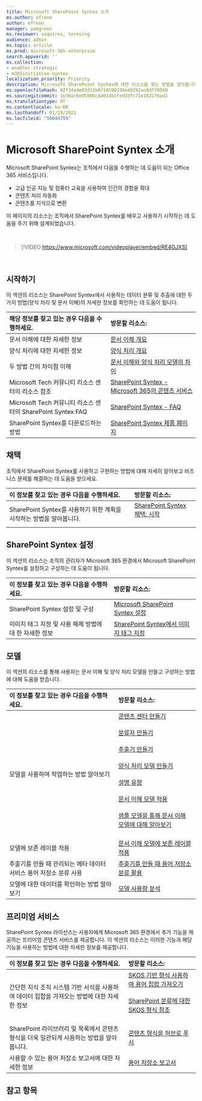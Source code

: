 ```yaml
---
title: Microsoft SharePoint Syntex 소개
ms.author: efrene
author: efrene
manager: pamgreen
ms.reviewer: ssquires, toresing
audience: admin
ms.topic: article
ms.prod: microsoft-365-enterprise
search.appverid: ''
ms.collection:
- enabler-strategic
- m365initiative-syntex
localization_priority: Priority
description: Microsoft SharePoint Syntex에 대한 리소스를 찾는 방법을 알아봅니다.
ms.openlocfilehash: 02f3da4e03d13b0710590336e49292ac6df70560
ms.sourcegitcommit: 1b30ac6e05906c8a014b1fed33fc71e1821f6ad2
ms.translationtype: HT
ms.contentlocale: ko-KR
ms.lasthandoff: 01/29/2021
ms.locfileid: "50044759"
---
```

# <a name="introduction-to-microsoft-sharepoint-syntex"></a>Microsoft SharePoint Syntex 소개

Microsoft SharePoint Syntex는 조직에서 다음을 수행하는 데 도움이 되는 Office 365 서비스입니다.

- 고급 인공 지능 및 컴퓨터 교육을 사용하여 인간의 경험을 확대
- 콘텐츠 처리 자동화
- 콘텐츠를 지식으로 변환

이 페이지의 리소스는 조직에서 SharePoint Syntex를 배우고 사용하기 시작하는 데 도움을 주기 위해 설계되었습니다.

</br>

> [!VIDEO https://www.microsoft.com/videoplayer/embed/RE4GJXS] 

</br>

## <a name="get-started"></a>시작하기

이 섹션의 리소스는 SharePoint Syntex에서 사용하는 데이터 분류 및 추출에 대한 두 가지 방법(양식 처리 및 문서 이해)의 자세한 정보를 확인하는 데 도움이 됩니다.

| 해당 정보를 찾고 있는 경우 다음을 수행하세요. | 방문할 리소스: |
|:-----|:-----|
|문서 이해에 대한 자세한 정보|[문서 이해 개요](https://docs.microsoft.com/microsoft-365/contentunderstanding/document-understanding-overview)|
|양식 처리에 대한 자세한 정보|[양식 처리 개요](https://docs.microsoft.com/microsoft-365/contentunderstanding/form-processing-overview)|
|두 방법 간의 차이점 이해|[문서 이해와 양식 처리 모델의 차이](https://docs.microsoft.com/microsoft-365/contentunderstanding/difference-between-document-understanding-and-form-processing-model)|
|Microsoft Tech 커뮤니티 리소스 센터의 리소스 참조|[SharePoint Syntex - Microsoft 365의 콘텐츠 서비스](https://resources.techcommunity.microsoft.com/sharepoint-syntex/)|
|Microsoft Tech 커뮤니티 리소스 센터의 SharePoint Syntex FAQ |[SharePoint Syntex - FAQ](https://resources.techcommunity.microsoft.com/project-cortex-microsoft-365/faq/)|
|SharePoint Syntex를 다운로드하는 방법 |[SharePoint Syntex 제품 페이지](https://www.microsoft.com/microsoft-365/enterprise/sharepoint-syntex)|

## <a name="adoption"></a>채택

조직에서 SharePoint Syntex를 사용하고 구현하는 방법에 대해 자세히 알아보고 비즈니스 문제를 해결하는 데 도움을 받으세요. 

| 이 정보를 찾고 있는 경우 다음을 수행하세요. | 방문할 리소스: |
|:-----|:-----|
|SharePoint Syntex를 사용하기 위한 계획을 시작하는 방법을 알아봅니다. |[SharePoint Syntex 채택: 시작](https://docs.microsoft.com/microsoft-365/contentunderstanding/adoption-getstarted)<br><br>|  

## <a name="set-up-sharepoint-syntex"></a>SharePoint Syntex 설정

이 섹션의 리소스는 조직의 관리자가 Microsoft 365 환경에서 Microsoft SharePoint Syntex를 설정하고 구성하는 데 도움이 됩니다.

| 이 정보를 찾고 있는 경우 다음을 수행하세요. | 방문할 리소스: |
|:-----|:-----|
|SharePoint Syntex 설정 및 구성|[Microsoft SharePoint Syntex 설정](https://docs.microsoft.com/microsoft-365/contentunderstanding/set-up-content-understanding)|
|이미지 태그 지정 및 사용 해제 방법에 대 한 자세한 정보|[SharePoint Syntex에서 이미지 태그 지정](https://docs.microsoft.com/microsoft-365/contentunderstanding/image-tagging)|

## <a name="models"></a>모델

이 섹션의 리소스를 통해 사용자는 문서 이해 및 양식 처리 모델을 만들고 구성하는 방법에 대해 도움을 받습니다.

| 이 정보를 찾고 있는 경우 다음을 수행하세요. | 방문할 리소스: |
|:-----|:-----|
|모델을 사용하여 작업하는 방법 알아보기|[콘텐츠 센터 만들기](https://docs.microsoft.com/microsoft-365/contentunderstanding/create-a-content-center)<br><br>[분류자 만들기](https://docs.microsoft.com/microsoft-365/contentunderstanding/create-a-classifier)<br><br>[추출기 만들기](https://docs.microsoft.com/microsoft-365/contentunderstanding/create-an-extractor)<br><br>[양식 처리 모델 만들기](https://docs.microsoft.com/microsoft-365/contentunderstanding/create-a-form-processing-model)<br><br>[설명 유형](https://docs.microsoft.com/microsoft-365/contentunderstanding/explanation-types-overview)<br><br>[문서 이해 모델 적용](https://docs.microsoft.com/microsoft-365/contentunderstanding/apply-a-model)<br><br>[샘플 모델을 통해 문서 이해 모델에 대해 알아보기](https://docs.microsoft.com/microsoft-365/contentunderstanding/learn-about-document-understanding-models-through-the-sample-model)<br><br>|
|모델에 보존 레이블 적용|[문서 이해 모델에 보존 레이블 적용](https://docs.microsoft.com/microsoft-365/contentunderstanding/apply-a-retention-label-to-a-model)|
|추출기를 만들 때 관리되는 메타 데이터 서비스 용어 저장소 분류 사용|[추출기를 만들 때 용어 저장소 분류 활용](https://docs.microsoft.com/microsoft-365/contentunderstanding/leverage-term-store-taxonomy)|
|모델에 대한 데이터를 확인하는 방법 알아보기|[모델 사용량 분석](https://docs.microsoft.com/microsoft-365/contentunderstanding/model-usage-analytics)|

## <a name="premium-services"></a>프리미엄 서비스

SharePoint Syntex 라이선스는 사용자에게 Microsoft 365 환경에서 추가 기능을 제공하는 프리미엄 콘텐츠 서비스를 제공합니다. 이 섹션의 리소스는 이러한 기능과 해당 기능을 사용하는 방법에 대한 자세한 정보를 제공합니다.

| 이 정보를 찾고 있는 경우 다음을 수행하세요. | 방문할 리소스: |
|:-----|:-----|
|간단한 지식 조직 시스템 기반 서식을 사용하여 데이터 집합을 가져오는 방법에 대한 자세한 정보|[SKOS 기반 형식 사용하여 용어 집합 가져오기](https://docs.microsoft.com/microsoft-365/contentunderstanding/import-term-set-skos)<br><br>[SharePoint 분류에 대한 SKOS 형식 참조](https://docs.microsoft.com/microsoft-365/contentunderstanding/skos-format-reference)<br><br>|
|SharePoint 라이브러리 및 목록에서 콘텐츠 형식을 더욱 일관되게 사용하는 방법을 알아봅니다.|[콘텐츠 형식을 허브로 푸시](https://docs.microsoft.com/microsoft-365/contentunderstanding/push-content-type-to-hub)|
|사용할 수 있는 용어 저장소 보고서에 대한 자세한 정보|[용어 저장소 보고서](https://docs.microsoft.com/microsoft-365/contentunderstanding/term-store-analytics)|

## <a name="see-also"></a>참고 항목
